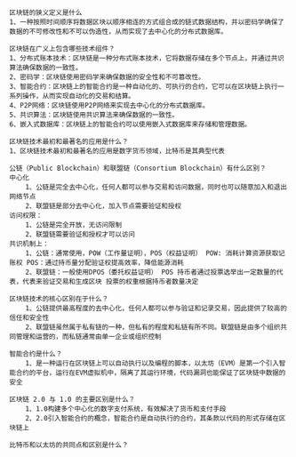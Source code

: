     区块链的狭义定义是什么
    1、一种按照时间顺序将数据区块以顺序相连的方式组合成的链式数据结构，并以密码学确保了数据的不可修改性和不可以伪造性，从而实现了去中心化的分布式数据库。

    区块链在广义上包含哪些技术组件？
    1、分布式账本技术：区块链是一种分布式账本技术，它将数据存储在多个节点上，并通过共识算法确保数据的一致性。
    2、密码学：区块链使用密码学来确保数据的安全性和不可篡改性。
    3、智能合约：区块链上的智能合约是一种自动化的、可执行的合约，它可以在区块链上执行一系列操作，从而实现自动化的交易和结算。
    4、P2P网络：区块链使用P2P网络来实现去中心化的分布式数据库。
    5、共识算法：区块链使用共识算法来确保数据的一致性。
    6、嵌入式数据库：区块链上的智能合约可以使用嵌入式数据库来存储和管理数据。

    区块链技术最初和最著名的应用是什么？
    1、区块链技术最初和最著名的应用是数字货币领域，比特币是其典型代表

    公链（Public Blockchain）和联盟链（Consortium Blockchain）有什么区别？
    中心化
        1、公链是完全去中心化，任何人都可以参与交易和访问数据，同时也可以随意加入和退出网络节点
        2、联盟链是部分去中心化，加入节点需要验证和授权
    访问权限：
        1、公链是完全开放，无访问限制
        2、联盟链需要验证和授权才可以访问
    共识机制上：
        1、公链：通常使用，POW（工作量证明），POS（权益证明） POW: 消耗计算资源获取记账权 POS：通过持币量分配验证权提高效率，降低能源消耗
        2、联盟链：一般使用DPOS（委托权益证明） POS 持币者通过投票选举出一定数量的代表，代表来验证交易和生成区块 投票的权重根据持币者数量决定
    
    区块链技术的核心区别在于什么？
        1、公链提供最高程度的去中心化，任何人都可以参与验证和记录交易，因此提供了较高的信任和安全性
        2、联盟链虽然属于私有链的一种，但私有的程度和私链有所不同。联盟链是由多个组织共同管理和运营的，而私链通常由单一企业或组织控制
    
    智能合约是什么？
        1、是一种运行在区块链上可以自动执行以及编程的脚本，以太坊（EVM）是第一个引入智能合约的平台，运行在EVM虚拟机中，隔离了其运行环境，代码漏洞也能保证了区块链中数据的安全

    区块链 2.0 与 1.0 的主要区别是什么？
        1、1.0构建多个中心化的数字支付系统，有效解决了货币和支付手段
        2、2.0引入智能合约的概念，智能合约是自动执行的合约，其条款以代码的形式存储在区块链上

    比特币和以太坊的共同点和区别是什么？
    
